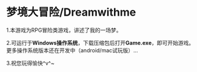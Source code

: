# 梦境大冒险/Dreamwithme

   1.本游戏为RPG冒险类游戏，讲述了我的一场梦。

   2.可运行于**Windows操作系统**，下载压缩包后打开**Game.exe**，即可开始游戏。更多操作系统版本还在开发中（android/mac试玩版）...

   3.祝您玩得愉快^v^~

